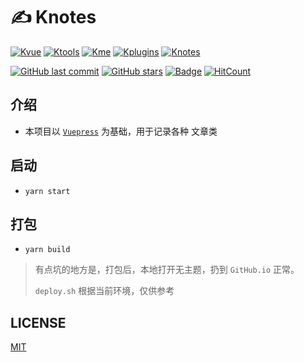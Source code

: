 # ✍ Knotes
[![Kvue](https://img.shields.io/badge/%E2%9D%A4-Kvue-brightgreen?style=flat-square)](https://github.com/xrkffgg/Kvue)
[![Ktools](https://img.shields.io/badge/%E2%9D%A4-Ktools-blue?style=flat-square)](https://github.com/xrkffgg/Ktools)
[![Kme](https://img.shields.io/badge/%E2%9D%A4-Kme-orange?style=flat-square)](https://xrkffgg.github.io/)
[![Kplugins](https://img.shields.io/badge/%E2%9D%A4-Kplugins-blueviolet?style=flat-square)](https://github.com/xrkffgg/Kplugins)
[![Knotes](https://img.shields.io/badge/%E2%9D%A4-Knotes-yellow?style=flat-square)](https://github.com/xrkffgg/Knotes)

[![GitHub last commit](https://img.shields.io/github/last-commit/xrkffgg/Knotes.svg?color=red&style=flat-square)](https://github.com/xrkffgg/Knotes/commits/master)
[![GitHub stars](https://img.shields.io/github/stars/xrkffgg/Knotes.svg?style=flat-square)](https://github.com/xrkffgg/Knotes/stargazers)
[![Badge](https://img.shields.io/badge/link-996.icu-%23FF4D5B.svg?style=flat-square)](https://996.icu/#/zh_CN)
[![HitCount](http://hits.dwyl.io/xrkffgg/Knotes.svg)](http://hits.dwyl.io/xrkffgg/Knotes)

## 介绍

- 本项目以 [`Vuepress`](https://vuepress.vuejs.org/zh/) 为基础，用于记录各种 文章类

## 启动

- `yarn start`

## 打包

- `yarn build`

> 有点坑的地方是，打包后，本地打开无主题，扔到 `GitHub.io` 正常。
> 
> `deploy.sh` 根据当前环境，仅供参考

## LICENSE

[MIT](https://github.com/xrkffgg/Knotes/blob/master/LICENSE)